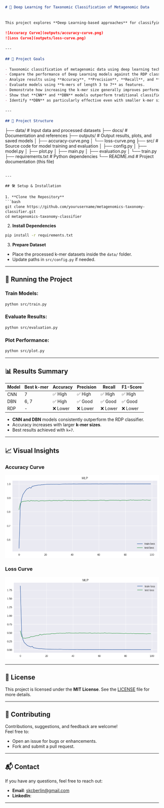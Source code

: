 ```markdown
# 🧬 Deep Learning for Taxonomic Classification of Metagenomic Data


This project explores **Deep Learning-based approaches** for classifying metagenomic sequences and compares their performance with traditional models like the RDP Classifier.

![Accuracy Curve](outputs/accuracy-curve.png)
![Loss Curve](outputs/loss-curve.png)

---

## 🎯 Project Goals

- Taxonomic classification of metagenomic data using deep learning techniques.
- Compare the performance of Deep Learning models against the RDP classifier using a **10-fold cross-validation** scheme.
- Analyze results using **Accuracy**, **Precision**, **Recall**, and **F1-Score** metrics.
- Evaluate models using **k-mers of length 3 to 7** as features.
- Demonstrate how increasing the k-mer size generally improves performance.
- Show that **CNN** and **DBN** models outperform traditional classifiers for this task.
- Identify **DBN** as particularly effective even with smaller k-mer sizes (`k < 7`).

---

## 📁 Project Structure

```
├── data/               # Input data and processed datasets
├── docs/               # Documentation and references
├── outputs/            # Output results, plots, and saved models
│   ├── accuracy-curve.png
│   └── loss-curve.png
├── src/                # Source code for model training and evaluation
│   ├── config.py
│   ├── model.py
│   ├── plot.py
│   ├── main.py
│   ├── evaluation.py
│   └── train.py
├── requirements.txt    # Python dependencies
└── README.md           # Project documentation (this file)
```

---

## 🛠 Setup & Installation

1. **Clone the Repository**
```bash
git clone https://github.com/yourusername/metagenomics-taxonomy-classifier.git
cd metagenomics-taxonomy-classifier
```

2. **Install Dependencies**
```bash
pip install -r requirements.txt
```

3. **Prepare Dataset**
- Place the processed k-mer datasets inside the `data/` folder.
- Update paths in `src/config.py` if needed.

---

## 🚀 Running the Project

### Train Models:
```bash
python src/train.py
```

### Evaluate Results:
```bash
python src/evaluation.py
```

### Plot Performance:
```bash
python src/plot.py
```

---

## 📊 Results Summary

| Model | Best k-mer | Accuracy | Precision | Recall | F1-Score |
|-------|------------|----------|-----------|--------|----------|
| CNN   | 7          | ✅ High  | ✅ High   | ✅ High| ✅ High  |
| DBN   | 6, 7       | ✅ High  | ✅ Good   | ✅ Good| ✅ Good  |
| RDP   | -          | ❌ Lower | ❌ Lower  | ❌ Lower| ❌ Lower |

- **CNN and DBN** models consistently outperform the RDP classifier.
- Accuracy increases with larger **k-mer sizes**.
- Best results achieved with `k=7`.

---

## 📈 Visual Insights

### Accuracy Curve
![Accuracy Curve](outputs/accuracy-curve.png)

### Loss Curve
![Loss Curve](outputs/loss-curve.png)

---

## 📄 License

This project is licensed under the **MIT License**. See the [LICENSE](LICENSE) file for more details.

---

## 🤝 Contributing

Contributions, suggestions, and feedback are welcome!  
Feel free to:
- Open an issue for bugs or enhancements.
- Fork and submit a pull request.

---

## 📬 Contact

If you have any questions, feel free to reach out:

- **Email**: skcberlin@gmail.com
- **LinkedIn**: 

---
```

